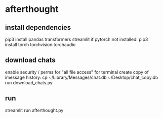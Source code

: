# afterthought

## install dependencies
pip3 install pandas transformers streamlit
if pytorch not installed: pip3 install torch torchvision torchaudio

## download chats
enable security / perms for "all file access" for terminal
create copy of imessage history: cp ~/Library/Messages/chat.db ~/Desktop/chat_copy.db
run download_chats.py

## run
streamlit run afterthought.py